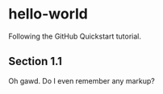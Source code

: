 # hello-world
Following the GitHub Quickstart tutorial.
## Section 1.1
Oh gawd. Do I even remember any markup?
